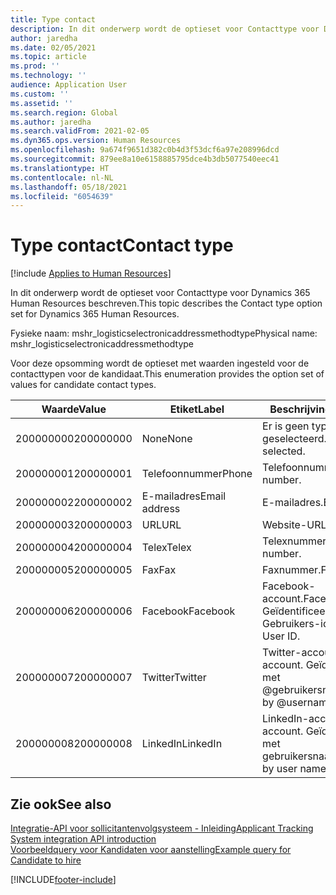 ```yaml
---
title: Type contact
description: In dit onderwerp wordt de optieset voor Contacttype voor Dynamics 365 Human Resources beschreven.
author: jaredha
ms.date: 02/05/2021
ms.topic: article
ms.prod: ''
ms.technology: ''
audience: Application User
ms.custom: ''
ms.assetid: ''
ms.search.region: Global
ms.author: jaredha
ms.search.validFrom: 2021-02-05
ms.dyn365.ops.version: Human Resources
ms.openlocfilehash: 9a674f9651d382c0b4d3f53dcf6a97e208996dcd
ms.sourcegitcommit: 879ee8a10e6158885795dce4b3db5077540eec41
ms.translationtype: HT
ms.contentlocale: nl-NL
ms.lasthandoff: 05/18/2021
ms.locfileid: "6054639"
---
```

# <a name="contact-type"></a><span data-ttu-id="d47fe-103">Type contact</span><span class="sxs-lookup"><span data-stu-id="d47fe-103">Contact type</span></span>

[!include [Applies to Human Resources](../includes/applies-to-hr.md)]

<span data-ttu-id="d47fe-104">In dit onderwerp wordt de optieset voor Contacttype voor Dynamics 365 Human Resources beschreven.</span><span class="sxs-lookup"><span data-stu-id="d47fe-104">This topic describes the Contact type option set for Dynamics 365 Human Resources.</span></span>

<span data-ttu-id="d47fe-105">Fysieke naam: mshr_logisticselectronicaddressmethodtype</span><span class="sxs-lookup"><span data-stu-id="d47fe-105">Physical name: mshr_logisticselectronicaddressmethodtype</span></span>

<span data-ttu-id="d47fe-106">Voor deze opsomming wordt de optieset met waarden ingesteld voor de contacttypen voor de kandidaat.</span><span class="sxs-lookup"><span data-stu-id="d47fe-106">This enumeration provides the option set of values for candidate contact types.</span></span> 

| <span data-ttu-id="d47fe-107">Waarde</span><span class="sxs-lookup"><span data-stu-id="d47fe-107">Value</span></span> | <span data-ttu-id="d47fe-108">Etiket</span><span class="sxs-lookup"><span data-stu-id="d47fe-108">Label</span></span> | <span data-ttu-id="d47fe-109">Beschrijving</span><span class="sxs-lookup"><span data-stu-id="d47fe-109">Description</span></span> |
| --- | --- | --- |
| <span data-ttu-id="d47fe-110">200000000</span><span class="sxs-lookup"><span data-stu-id="d47fe-110">200000000</span></span> | <span data-ttu-id="d47fe-111">None</span><span class="sxs-lookup"><span data-stu-id="d47fe-111">None</span></span> | <span data-ttu-id="d47fe-112">Er is geen type geselecteerd.</span><span class="sxs-lookup"><span data-stu-id="d47fe-112">No type is selected.</span></span> |
| <span data-ttu-id="d47fe-113">200000001</span><span class="sxs-lookup"><span data-stu-id="d47fe-113">200000001</span></span> | <span data-ttu-id="d47fe-114">Telefoonnummer</span><span class="sxs-lookup"><span data-stu-id="d47fe-114">Phone</span></span> | <span data-ttu-id="d47fe-115">Telefoonnummer.</span><span class="sxs-lookup"><span data-stu-id="d47fe-115">Telephone number.</span></span> |
| <span data-ttu-id="d47fe-116">200000002</span><span class="sxs-lookup"><span data-stu-id="d47fe-116">200000002</span></span> | <span data-ttu-id="d47fe-117">E-mailadres</span><span class="sxs-lookup"><span data-stu-id="d47fe-117">Email address</span></span> | <span data-ttu-id="d47fe-118">E-mailadres.</span><span class="sxs-lookup"><span data-stu-id="d47fe-118">Email address.</span></span> |
| <span data-ttu-id="d47fe-119">200000003</span><span class="sxs-lookup"><span data-stu-id="d47fe-119">200000003</span></span> | <span data-ttu-id="d47fe-120">URL</span><span class="sxs-lookup"><span data-stu-id="d47fe-120">URL</span></span> | <span data-ttu-id="d47fe-121">Website-URL.</span><span class="sxs-lookup"><span data-stu-id="d47fe-121">Website URL.</span></span> |
| <span data-ttu-id="d47fe-122">200000004</span><span class="sxs-lookup"><span data-stu-id="d47fe-122">200000004</span></span> | <span data-ttu-id="d47fe-123">Telex</span><span class="sxs-lookup"><span data-stu-id="d47fe-123">Telex</span></span> | <span data-ttu-id="d47fe-124">Telexnummer.</span><span class="sxs-lookup"><span data-stu-id="d47fe-124">Telex number.</span></span> |
| <span data-ttu-id="d47fe-125">200000005</span><span class="sxs-lookup"><span data-stu-id="d47fe-125">200000005</span></span> | <span data-ttu-id="d47fe-126">Fax</span><span class="sxs-lookup"><span data-stu-id="d47fe-126">Fax</span></span> | <span data-ttu-id="d47fe-127">Faxnummer.</span><span class="sxs-lookup"><span data-stu-id="d47fe-127">Fax number.</span></span> |
| <span data-ttu-id="d47fe-128">200000006</span><span class="sxs-lookup"><span data-stu-id="d47fe-128">200000006</span></span> | <span data-ttu-id="d47fe-129">Facebook</span><span class="sxs-lookup"><span data-stu-id="d47fe-129">Facebook</span></span> | <span data-ttu-id="d47fe-130">Facebook-account.</span><span class="sxs-lookup"><span data-stu-id="d47fe-130">Facebook account.</span></span> <span data-ttu-id="d47fe-131">Geïdentificeerd met Gebruikers-id.</span><span class="sxs-lookup"><span data-stu-id="d47fe-131">Identified by User ID.</span></span> |
| <span data-ttu-id="d47fe-132">200000007</span><span class="sxs-lookup"><span data-stu-id="d47fe-132">200000007</span></span> | <span data-ttu-id="d47fe-133">Twitter</span><span class="sxs-lookup"><span data-stu-id="d47fe-133">Twitter</span></span> | <span data-ttu-id="d47fe-134">Twitter-account.</span><span class="sxs-lookup"><span data-stu-id="d47fe-134">Twitter account.</span></span> <span data-ttu-id="d47fe-135">Geïdentificeerd met @gebruikersnaam.</span><span class="sxs-lookup"><span data-stu-id="d47fe-135">Identified by @username.</span></span> |
| <span data-ttu-id="d47fe-136">200000008</span><span class="sxs-lookup"><span data-stu-id="d47fe-136">200000008</span></span> | <span data-ttu-id="d47fe-137">LinkedIn</span><span class="sxs-lookup"><span data-stu-id="d47fe-137">LinkedIn</span></span> | <span data-ttu-id="d47fe-138">LinkedIn-account.</span><span class="sxs-lookup"><span data-stu-id="d47fe-138">LinkedIn account.</span></span> <span data-ttu-id="d47fe-139">Geïdentificeerd met gebruikersnaam.</span><span class="sxs-lookup"><span data-stu-id="d47fe-139">Identified by user name.</span></span> |

## <a name="see-also"></a><span data-ttu-id="d47fe-140">Zie ook</span><span class="sxs-lookup"><span data-stu-id="d47fe-140">See also</span></span>

[<span data-ttu-id="d47fe-141">Integratie-API voor sollicitantenvolgsysteem - Inleiding</span><span class="sxs-lookup"><span data-stu-id="d47fe-141">Applicant Tracking System integration API introduction</span></span>](hr-admin-integration-ats-api-introduction.md)<br>
[<span data-ttu-id="d47fe-142">Voorbeeldquery voor Kandidaten voor aanstelling</span><span class="sxs-lookup"><span data-stu-id="d47fe-142">Example query for Candidate to hire</span></span>](hr-admin-integration-ats-api-candidate-to-hire-example-query.md)


[!INCLUDE[footer-include](../includes/footer-banner.md)]